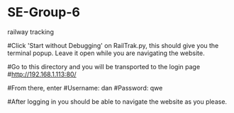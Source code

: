 # SE-Group-6
railway tracking


#Click 'Start without Debugging' on RailTrak.py, this should give you the terminal popup. Leave it open while you are navigating the website.

#Go to this directory and you will be transported to the login page
#http://192.168.1.113:80/

#From there, enter
#Username: dan
#Password: qwe

#After logging in you should be able to navigate the website as you please.
